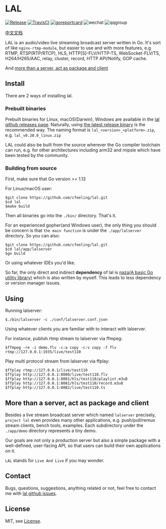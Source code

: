 # LAL

[![Release](https://img.shields.io/github/tag/cfeeling/lal.svg?label=release)](https://github.com/cfeeling/lal/releases)
[![TravisCI](https://www.travis-ci.org/cfeeling/lal.svg?branch=master)](https://www.travis-ci.org/cfeeling/lal)
[![goreportcard](https://goreportcard.com/badge/github.com/cfeeling/lal)](https://goreportcard.com/report/github.com/cfeeling/lal)
![wechat](https://img.shields.io/:微信-q191201771-blue.svg)
![qqgroup](https://img.shields.io/:QQ群-1090510973-blue.svg)

[中文文档](https://pengrl.com/lal/#/)

LAL is an audio/video live streaming broadcast server written in Go. It's sort of like `nginx-rtmp-module`, but easier
to use and with more features, e.g RTMP, RTSP(RTP/RTCP), HLS, HTTP[S]-FLV/HTTP-TS, WebSocket-FLV/TS, H264/H265/AAC,
relay, cluster, record, HTTP API/Notify, GOP cache.

And [more than a server, act as package and client](https://github.com/cfeeling/lal#more-than-a-server-act-as-package-and-client)

## Install

There are 2 ways of installing lal.

### Prebuilt binaries

Prebuilt binaries for Linux, macOS(Darwin), Windows are available in
the [lal github releases page](https://github.com/cfeeling/lal/releases). Naturally,
using [the latest release binary](https://github.com/cfeeling/lal/releases/latest) is the recommended way. The naming
format is `lal_<version>_<platform>.zip`, e.g. `lal_v0.20.0_linux.zip`

LAL could also be built from the source wherever the Go compiler toolchain can run, e.g. for other architectures
including arm32 and mipsle which have been tested by the community.

### Building from source

First, make sure that Go version >= 1.13

For Linux/macOS user:

```shell
$git clone https://github.com/cfeeling/lal.git
$cd lal
$make build
```

Then all binaries go into the `./bin/` directory. That's it.

For an experienced gopher(and Windows user), the only thing you should be concern is that `the main function` is under
the `./app/lalserver` directory. So you can also:

```shell
$git clone https://github.com/cfeeling/lal.git
$cd lal/app/lalserver
$go build
```

Or using whatever IDEs you'd like.

So far, the only direct and indirect **dependency** of lal
is [naza(A basic Go utility library)](https://github.com/cfeeling/lal.git) which is also written by myself. This leads
to less dependency or version manager issues.

## Using

Running lalserver:

```
$./bin/lalserver -c ./conf/lalserver.conf.json
```

Using whatever clients you are familiar with to interact with lalserver.

For instance, publish rtmp stream to lalserver via ffmpeg:

```shell
$ffmpeg -re -i demo.flv -c:a copy -c:v copy -f flv rtmp://127.0.0.1:1935/live/test110
```

Play multi protocol stream from lalserver via ffplay:

```shell
$ffplay rtmp://127.0.0.1/live/test110
$ffplay http://127.0.0.1:8080/live/test110.flv
$ffplay http://127.0.0.1:8081/hls/test110/playlist.m3u8
$ffplay http://127.0.0.1:8081/hls/test110/record.m3u8
$ffplay http://127.0.0.1:8082/live/test110.ts
```

## More than a server, act as package and client

Besides a live stream broadcast server which named `lalserver` precisely, `project lal` even provides many other
applications, e.g. push/pull/remux stream clients, bench tools, examples. Each subdirectory under the `./app/demo`
directory represents a tiny demo.

Our goals are not only a production server but also a simple package with a well-defined, user-facing API, so that users
can build their own applications on it.

`LAL` stands for `Live And Live` if you may wonder.

## Contact

Bugs, questions, suggestions, anything related or not, feel free to contact me
with [lal github issues](https://github.com/cfeeling/lal/issues).

## License

MIT, see [License](https://github.com/cfeeling/lal/blob/master/LICENSE).
